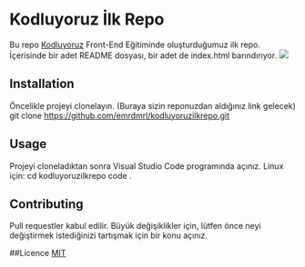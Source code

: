 # Kodluyoruz İlk Repo
Bu repo [Kodluyoruz](https://www.kodluyoruz.org/) Front-End Eğitiminde oluşturduğumuz ilk repo. İçerisinde bir adet README dosyası, bir adet de index.html barındırıyor.
![]([url=https://www.hizliresim.com/cr2v33j][img]https://i.hizliresim.com/cr2v33j.PNG[/img][/url])

## Installation
Öncelikle projeyi clonelayın. (Buraya sizin reponuzdan aldığınız link gelecek)
git clone https://github.com/emrdmrl/kodluyoruzilkrepo.git

## Usage
Projeyi cloneladıktan sonra Visual Studio Code programında açınız.
Linux için:
cd kodluyoruzilkrepo
code .

## Contributing
Pull requestler kabul edilir. Büyük değişiklikler için, lütfen önce neyi değiştirmek istediğinizi tartışmak için bir konu açınız.

##Licence
[MIT](https://choosealicense.com/licenses/mit/)
